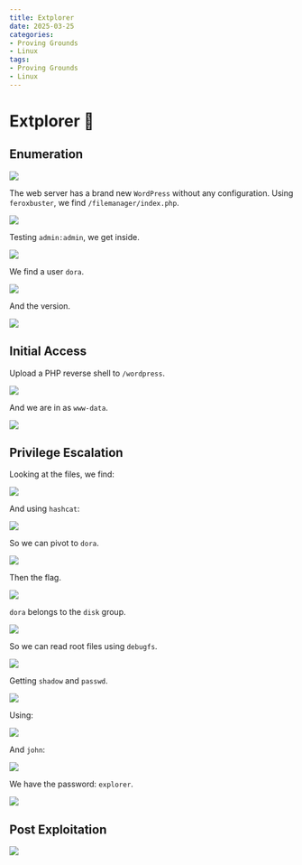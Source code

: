 ```yaml
---
title: Extplorer
date: 2025-03-25
categories:
- Proving Grounds
- Linux
tags:
- Proving Grounds
- Linux
---
```


# Extplorer 🔸
<!-- more -->

## Enumeration

![](../assets/Pasted%20image%2020250325123844.png)

The web server has a brand new `WordPress` without any configuration. Using `feroxbuster`, we find `/filemanager/index.php`.

![](../assets/Pasted%20image%2020250325124649.png)

Testing `admin:admin`, we get inside.

![](../assets/Pasted%20image%2020250325124724.png)

We find a user `dora`.

![](../assets/Pasted%20image%2020250325124853.png)

And the version.

![](../assets/Pasted%20image%2020250325124908.png)

## Initial Access

Upload a PHP reverse shell to `/wordpress`.

![](../assets/Pasted%20image%2020250325125904.png)

And we are in as `www-data`.

![](../assets/Pasted%20image%2020250325125929.png)

## Privilege Escalation

Looking at the files, we find:

![](../assets/Pasted%20image%2020250325135148.png)

And using `hashcat`:

![](../assets/Pasted%20image%2020250325135203.png)

So we can pivot to `dora`.

![](../assets/Pasted%20image%2020250325135237.png)

Then the flag.

![](../assets/Pasted%20image%2020250325135413.png)

`dora` belongs to the `disk` group.

![](../assets/Pasted%20image%2020250325140954.png)

So we can read root files using `debugfs`.

![](../assets/Pasted%20image%2020250325141038.png)

Getting `shadow` and `passwd`.

![](../assets/Pasted%20image%2020250325141111.png)

Using:

![](../assets/Pasted%20image%2020250325141126.png)

And `john`:

![](../assets/Pasted%20image%2020250325141140.png)

We have the password: `explorer`.

![](../assets/Pasted%20image%2020250325141159.png)

## Post Exploitation

![](../assets/Pasted%20image%2020250325141215.png)
